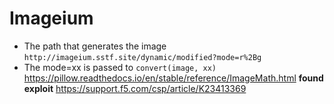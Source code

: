 # Imageium 

- The path that generates the image `http://imageium.sstf.site/dynamic/modified?mode=r%2Bg`
- The mode=xx is passed to `convert(image, xx)` https://pillow.readthedocs.io/en/stable/reference/ImageMath.html
**found exploit**
https://support.f5.com/csp/article/K23413369

